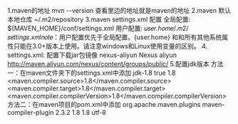 1.maven的地址
mvn --version
查看里边的地址就是maven的地址
2.maven 默认本地仓库
~/.m2/repository
3.maven settings.xml 配置
全局配置: ${MAVEN_HOME}/conf/settings.xml
用户配置: 𝑢𝑠𝑒𝑟.ℎ𝑜𝑚𝑒/.𝑚2/𝑠𝑒𝑡𝑡𝑖𝑛𝑔𝑠.𝑥𝑚𝑙𝑛𝑜𝑡𝑒：用户配置优先于全局配置。{user.home} 和和所有其他系统属性只能在3.0+版本上使用。请注意windows和Linux使用变量的区别。
4. settings.xml: 配置下载jar包镜像
	 <!-- 阿里云的镜像站（首推，新站，速度暴快）。-->
	 <mirror>
		<id>nexus-aliyun</id>
		<name>Nexus aliyun</name>
		<url>http://maven.aliyun.com/nexus/content/groups/public/</url> 
	 </mirror>
5.配置jdk版本
方法一：在maven文件夹下的settings.xml中添加
<profile>
    <id>jdk-1.8</id>
    <activation>
        <activeByDefault>true</activeByDefault>
        <jdk>1.8</jdk>
    </activation>
    <properties>
        <maven.compiler.source>1.8</maven.compiler.source>
        <maven.compiler.target>1.8</maven.compiler.target>
        <maven.compiler.compilerVersion>1.8</maven.compiler.compilerVersion>
    </properties>
</profile>
方法二：在maven项目的pom.xml中添加
<plugin>
    <groupId>org.apache.maven.plugins</groupId>
    <artifactId>maven-compiler-plugin</artifactId>
    <version>2.3.2</version>
    <configuration>
        <source>1.8</source>
        <target>1.8</target>
        <encoding>utf-8</encoding>
    </configuration>
</plugin>